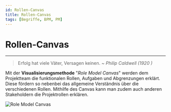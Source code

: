 ```yaml
---
id: Rollen-Canvas
title: Rollen-Canvas
tags: [Begriffe, BPM, PM]
---
```


# Rollen-Canvas

------

> Erfolg hat viele Väter, Versagen keinen. ~  *Philip Caldwell (1920 )*

Mit der **Visualisierungsmethode** "*Role Model Canvas*" werden dem Projektteam die funktionalen Rollen, Aufgaben und Abgrenzungen erklärt. Diese fördern so nebenbei das allgemeine Verständnis über die verschiedenen Rollen. Mithilfe des Canvas kann man zudem auch anderen Stakeholdern die Projektrollen erklären.

![Role Model Canvas](/img/Rolemodel-Canvas.jpg)

